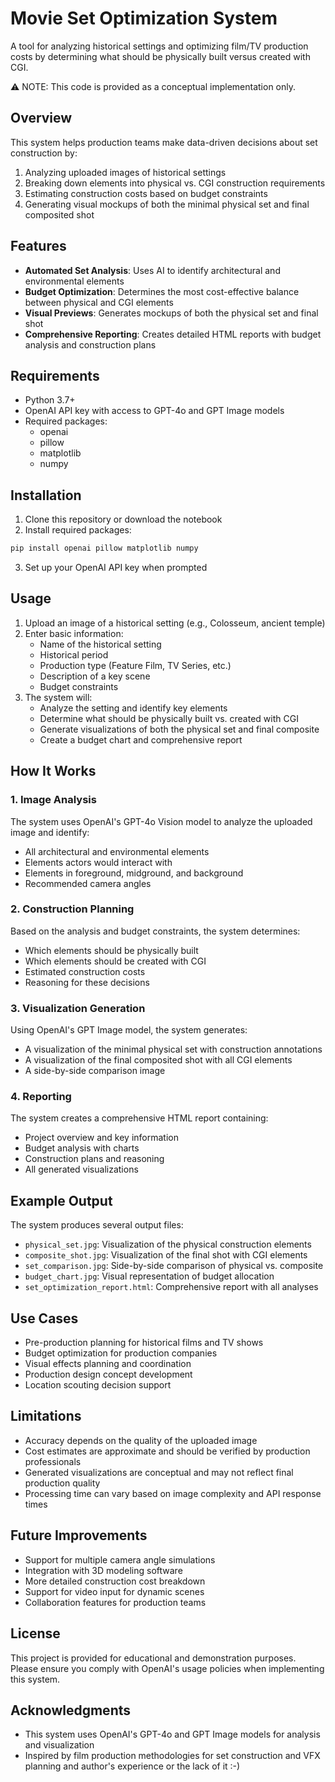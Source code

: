 # Movie Set Optimization System

A tool for analyzing historical settings and optimizing film/TV production costs by determining what should be physically built versus created with CGI.

⚠️ NOTE: This code is provided as a conceptual implementation only.

## Overview

This system helps production teams make data-driven decisions about set construction by:

1. Analyzing uploaded images of historical settings
2. Breaking down elements into physical vs. CGI construction requirements
3. Estimating construction costs based on budget constraints
4. Generating visual mockups of both the minimal physical set and final composited shot

## Features

- **Automated Set Analysis**: Uses AI to identify architectural and environmental elements
- **Budget Optimization**: Determines the most cost-effective balance between physical and CGI elements
- **Visual Previews**: Generates mockups of both the physical set and final shot
- **Comprehensive Reporting**: Creates detailed HTML reports with budget analysis and construction plans

## Requirements

- Python 3.7+
- OpenAI API key with access to GPT-4o and GPT Image models
- Required packages:
  - openai
  - pillow
  - matplotlib
  - numpy

## Installation

1. Clone this repository or download the notebook
2. Install required packages:

```bash
pip install openai pillow matplotlib numpy
```

3. Set up your OpenAI API key when prompted

## Usage

1. Upload an image of a historical setting (e.g., Colosseum, ancient temple)
2. Enter basic information:
   - Name of the historical setting
   - Historical period
   - Production type (Feature Film, TV Series, etc.)
   - Description of a key scene
   - Budget constraints
3. The system will:
   - Analyze the setting and identify key elements
   - Determine what should be physically built vs. created with CGI
   - Generate visualizations of both the physical set and final composite
   - Create a budget chart and comprehensive report

## How It Works

### 1. Image Analysis

The system uses OpenAI's GPT-4o Vision model to analyze the uploaded image and identify:
- All architectural and environmental elements
- Elements actors would interact with
- Elements in foreground, midground, and background
- Recommended camera angles

### 2. Construction Planning

Based on the analysis and budget constraints, the system determines:
- Which elements should be physically built
- Which elements should be created with CGI
- Estimated construction costs
- Reasoning for these decisions

### 3. Visualization Generation

Using OpenAI's GPT Image model, the system generates:
- A visualization of the minimal physical set with construction annotations
- A visualization of the final composited shot with all CGI elements
- A side-by-side comparison image

### 4. Reporting

The system creates a comprehensive HTML report containing:
- Project overview and key information
- Budget analysis with charts
- Construction plans and reasoning
- All generated visualizations

## Example Output

The system produces several output files:
- `physical_set.jpg`: Visualization of the physical construction elements
- `composite_shot.jpg`: Visualization of the final shot with CGI elements
- `set_comparison.jpg`: Side-by-side comparison of physical vs. composite
- `budget_chart.jpg`: Visual representation of budget allocation
- `set_optimization_report.html`: Comprehensive report with all analyses

## Use Cases

- Pre-production planning for historical films and TV shows
- Budget optimization for production companies
- Visual effects planning and coordination
- Production design concept development
- Location scouting decision support

## Limitations

- Accuracy depends on the quality of the uploaded image
- Cost estimates are approximate and should be verified by production professionals
- Generated visualizations are conceptual and may not reflect final production quality
- Processing time can vary based on image complexity and API response times

## Future Improvements

- Support for multiple camera angle simulations
- Integration with 3D modeling software
- More detailed construction cost breakdown
- Support for video input for dynamic scenes
- Collaboration features for production teams

## License

This project is provided for educational and demonstration purposes. Please ensure you comply with OpenAI's usage policies when implementing this system.

## Acknowledgments

- This system uses OpenAI's GPT-4o and GPT Image models for analysis and visualization
- Inspired by film production methodologies for set construction and VFX planning and author's experience or the lack of it :-)
